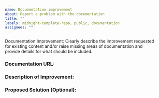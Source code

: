 ```yaml
---
name: Documentation improvement
about: Report a problem with the documentation
title: ""
labels: midnight-template-repo, public, documentation
assignees: ""
---
```


Documentation Improvement: Clearly describe the improvement requested for existing content and/or raise missing areas of documentation and provide details for what should be included.

### Documentation URL:
<!-- Specify the exact location of the documentation you are referencing. -->

### Description of Improvement:
<!-- Provide a detailed description of the requested improvement. -->

### Proposed Solution (Optional):
<!-- If you have specific suggestions for how to implement the improvement, provide them here.
This could include suggested wording, code snippets, or structural changes -->